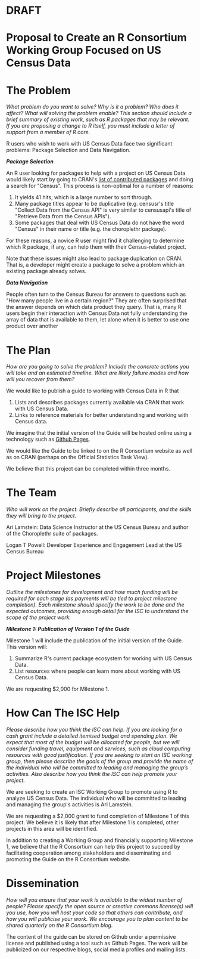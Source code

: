 DRAFT
===

Proposal to Create an R Consortium Working Group Focused on US Census Data
===

# The Problem

_What problem do you want to solve? Why is it a problem? Who does it affect? What will solving the problem enable? This section should include a brief summary of existing work, such as R packages that may be relevant. If you are proposing a change to R itself, you must include a letter of support from a member of R core._

R users who wish to work with US Census Data face two significant problems: Package Selection and Data Navigation.

***Package Selection***

An R user looking for packages to help with a project on US Census Data would likely start by going to CRAN's [list of contributed packages](https://cran.r-project.org/web/packages/available_packages_by_name.html) and doing a search for "Census". This process is non-optimal for a number of reasons:

1. It yields 41 hits, which is a large number to sort through.
4. Many package titles appear to be duplicative (e.g. censusr's title "Collect Data from the Census API" is very similar to censusapi's  title of "Retrieve Data from the Census APIs").
3. Some packages that deal with US Census Data do not have the word "Census" in their name or title (e.g. the choroplethr package).

For these reasons, a novice R user might find it challenging to determine which R package, if any, can help them with their Census-related project.

Note that these issues might also lead to package duplication on CRAN. That is, a developer might create a package to solve a problem which an existing package already solves.

***Data Navigation***

People often turn to the Census Bureau for answers to questions such as "How many people live in a certain region?" They are often surprised that the answer depends on which data product they query. That is, many R users begin their interaction with Census Data not fully understanding the array of data that is available to them, let alone when it is better to use one product over another

# The Plan 

_How are you going to solve the problem? Include the concrete actions you will take and an estimated timeline. What are likely failure modes and how will you recover from them?_

We would like to publish a guide to working with Census Data in R that 

1. Lists and describes packages currently available via CRAN that work with US Census Data. 
2. Links to reference materials for better understanding and working with Census data.

We imagine that the initial version of the Guide will be hosted online using a technology such as [Github Pages](https://pages.github.com/).

We would like the Guide to be linked to on the R Consortium website as well as on CRAN (perhaps on the Official Statistics Task View).

We believe that this project can be completed within three months.

# The Team 

_Who will work on the project. Briefly describe all participants, and the skills they will bring to the project._

Ari Lamstein: Data Science Instructor at the US Census Bureau and author of the Choroplethr suite of packages.

Logan T Powell: Developer Experience and Engagement Lead at the US Census Bureau

# Project Milestones

_Outline the milestones for development and how much funding will be required for each stage (as payments will be tied to project milestone completion). Each milestone should specify the work to be done and the expected outcomes, providing enough detail for the ISC to understand the scope of the project work._

***Milestone 1: Publication of Version 1 of the Guide***

Milestone 1 will include the publication of the initial version of the Guide. This version will:
  
  1. Summarize R's current package ecosystem for working with US Census Data.
  2. List resources where people can learn more about working with US Census Data.
  
We are requesting $2,000 for Milestone 1.

# How Can The ISC Help

_Please describe how you think the ISC can help. If you are looking for a cash grant include a detailed itemised budget and spending plan. We expect that most of the budget will be allocated for people, but we will consider funding travel, equipment and services, such as cloud computing resources with good justification. If you are seeking to start an ISC working group, then please describe the goals of the group and provide the name of the individual who will be committed to leading and managing the group’s activities. Also describe how you think the ISC can help promote your project._

We are seeking to create an ISC Working Group to promote using R to analyze US Census Data. The individual who will be committed to leading and managing the group's activities is Ari Lamstein.

We are requesting a $2,000 grant to fund completion of Milestone 1 of this project. We believe it is likely that after Milestone 1 is completed, other projects in this area will be identified.

In addition to creating a Working Group and financially supporting Milestone 1, we believe that the R Consortium can help this project to succeed by facilitating cooperation among stakeholders and disseminating and promoting the Guide on the R Consortium website.

# Dissemination

_How will you ensure that your work is available to the widest number of people? Please specify the open source or creative commons license(s) will you use, how you will host your code so that others can contribute, and how you will publicise your work. We encourage you to plan content to be shared quarterly on the R Consortium blog._

The content of the guide can be stored on Github under a permissive license and published using a tool such as Github Pages. The work will be publicized on our respective blogs, social media profiles and mailing lists.